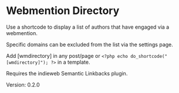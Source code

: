 # Webmention Directory

Use a shortcode to display a list of authors that have engaged via a webmention.

Specific domains can be excluded from the list via the settings page.

Add [wmdirectory] in any post/page or `<?php echo do_shortcode("[wmdirectory]"); ?>` in a template.

Requires the indieweb Semantic Linkbacks plugin.

Version: 0.2.0
